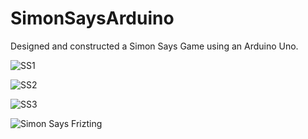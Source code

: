 # SimonSaysArduino
Designed and constructed a Simon Says Game using an Arduino Uno.

![SS1](https://user-images.githubusercontent.com/61467608/104821796-50992e00-580c-11eb-8b63-84eed4494ae9.gif)

![SS2](https://user-images.githubusercontent.com/61467608/104821799-55f67880-580c-11eb-817b-1bf13bebc99b.gif)

![SS3](https://user-images.githubusercontent.com/61467608/104821803-5abb2c80-580c-11eb-8839-19edbaf5d1b5.gif)

![Simon Says Frizting](https://user-images.githubusercontent.com/61467608/104821907-2431e180-580d-11eb-9bae-94c73e02d3f8.png)
